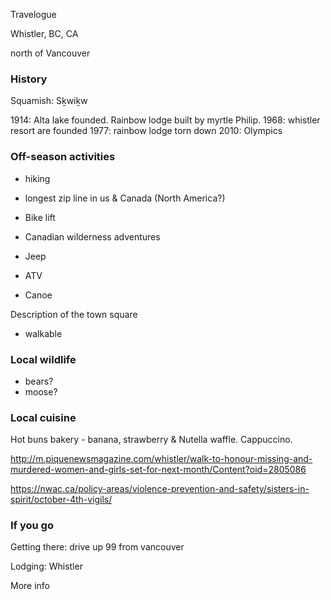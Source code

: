 Travelogue

Whistler, BC, CA

north of Vancouver

### History
Squamish: Sḵwiḵw

1914: Alta lake founded. 
Rainbow lodge built by myrtle Philip. 
1968: whistler resort are founded
1977: rainbow lodge torn down
2010: Olympics


### Off-season activities
- hiking
- longest zip line in us & Canada (North America?)
- Bike lift  

- Canadian wilderness adventures
- Jeep
- ATV
- Canoe


Description of the town square
- walkable

### Local wildlife
- bears?
- moose?

### Local cuisine

Hot buns bakery - banana, strawberry & Nutella waffle. Cappuccino. 

http://m.piquenewsmagazine.com/whistler/walk-to-honour-missing-and-murdered-women-and-girls-set-for-next-month/Content?oid=2805086

https://nwac.ca/policy-areas/violence-prevention-and-safety/sisters-in-spirit/october-4th-vigils/

### If you go

Getting there: drive up 99 from vancouver

Lodging:
Whistler

More info